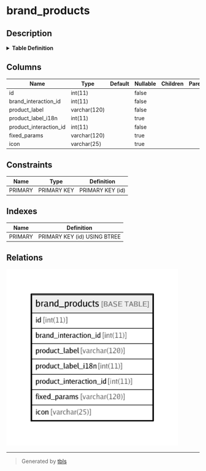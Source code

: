 # brand_products

## Description

<details>
<summary><strong>Table Definition</strong></summary>

```sql
CREATE TABLE `brand_products` (
  `id` int(11) NOT NULL AUTO_INCREMENT,
  `brand_interaction_id` int(11) NOT NULL,
  `product_label` varchar(120) NOT NULL,
  `product_label_i18n` int(11) DEFAULT NULL,
  `product_interaction_id` int(11) NOT NULL,
  `fixed_params` varchar(120) DEFAULT NULL,
  `icon` varchar(25) DEFAULT NULL,
  PRIMARY KEY (`id`)
) ENGINE=InnoDB DEFAULT CHARSET=latin1
```

</details>

## Columns

| Name | Type | Default | Nullable | Children | Parents | Comment |
| ---- | ---- | ------- | -------- | -------- | ------- | ------- |
| id | int(11) |  | false |  |  |  |
| brand_interaction_id | int(11) |  | false |  |  |  |
| product_label | varchar(120) |  | false |  |  |  |
| product_label_i18n | int(11) |  | true |  |  |  |
| product_interaction_id | int(11) |  | false |  |  |  |
| fixed_params | varchar(120) |  | true |  |  |  |
| icon | varchar(25) |  | true |  |  |  |

## Constraints

| Name | Type | Definition |
| ---- | ---- | ---------- |
| PRIMARY | PRIMARY KEY | PRIMARY KEY (id) |

## Indexes

| Name | Definition |
| ---- | ---------- |
| PRIMARY | PRIMARY KEY (id) USING BTREE |

## Relations

![er](brand_products.png)

---

> Generated by [tbls](https://github.com/k1LoW/tbls)
